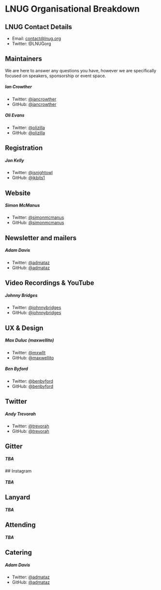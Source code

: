 # LNUG Organisational Breakdown

## LNUG Contact Details
- Email: contact@lnug.org
- Twitter: @LNUGorg

## Maintainers
We are here to answer any questions you have, however we are specifically focused on speakers, sponsorship or event space. 

##### Ian Crowther
- Twitter: [@iancrowther](http://twitter.com/iancrowther)
- GitHub: [@iancrowther](http://github.com/iancrowther)

##### Oli Evans
- Twitter: [@olizilla](http://twitter.com/olizilla)
- GitHub: [@olizilla](http://github.com/olizilla)

## Registration

##### Jon Kelly
- Twitter: [@jsnightowl](http://twitter.com/jsnightowl)
- GitHub: [@jkbits1](http://github.com/jkbits1)

## Website

##### Simon McManus
- Twitter: [@simonmcmanus](http://twitter.com/simonmcmanus)
- GitHub: [@simonmcmanus](http://github.com/simonmcmanus)

## Newsletter and mailers
##### Adam Davis
- Twitter: [@admataz](http://twitter.com/admataz)
- GitHub: [@admataz](http://github.com/admataz)

## Video Recordings & YouTube

##### Johnny Bridges
- Twitter: [@johnnybridges](http://twitter.com/johnnybridges)
- GitHub: [@johnnybridges](http://github.com/johnnybridges)

## UX & Design

##### Max Duluc (maxwellito)
- Twitter: [@mxwllt](http://twitter.com/mxwllt)
- GitHub: [@maxwellito](http://github.com/maxwellito)

##### Ben Byford
- Twitter: [@benbyford](http://twitter.com/benbyford)
- GitHub: [@benbyford](http://github.com/benbyford)

## Twitter

##### Andy Trevorah
- Twitter: [@trevorah](http://twitter.com/trevorah)
- GitHub: [@trevorah](http://github.com/trevorah)

## Gitter

##### TBA

## Instagram

##### TBA

## Lanyard

##### TBA

## Attending

##### TBA

## Catering

##### Adam Davis
- Twitter: [@admataz](http://twitter.com/admataz)
- GitHub: [@admataz](http://github.com/admataz)
